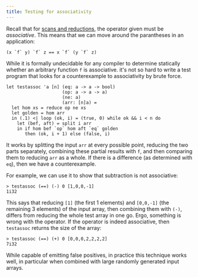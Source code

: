 ```yaml
---
title: Testing for associativity
---
```


Recall that for [scans and reductions](scan-reduce.html), the
operator given must be *associative*.  This means
that we can move around the parantheses in an application:

```
(x `f` y) `f` z == x `f` (y `f` z)
```

While it is formally undecidable for any compiler to determine
statically whether an arbitrary function `f` is associative.  it's
not so hard to write a test program that looks for a counterexample
to associativity by brute force.

```futhark
let testassoc 'a [n] (eq: a -> a -> bool)
                     (op: a -> a -> a)
                     (ne: a)
                     (arr: [n]a) =
  let hom xs = reduce op ne xs
  let golden = hom arr
  in (.1) <| loop (ok, i) = (true, 0) while ok && i < n do
    let (bef, aft) = split i arr
    in if hom bef `op` hom aft `eq` golden
       then (ok, i + 1) else (false, i)
```

It works by splitting the input `arr` at every possible point,
reducing the two parts separately, combining these partial results
with `f`, and then comparing them to reducing `arr` as a whole.  If
there is a difference (as determined with `eq`), then we have a
counterexample.

For example, we can use it to show that subtraction is not associative:

```
> testassoc (==) (-) 0 [1,0,0,-1]
1i32
```

This says that reducing `[1]` (the first 1 elements) and `[0,0,-1]`
(the remaining 3 elements) of the input array, then combining them
with `(-)`, differs from reducing the whole test array in one go.
Ergo, something is wrong with the operator.  If the operator is
indeed associative, then `testassoc` returns the size of the array:

```
> testassoc (==) (+) 0 [0,0,0,2,2,2,2]
7i32
```

While capable of emitting false positives, in practice this
technique works well, in particular when combined with large
randomly generated input arrays.
